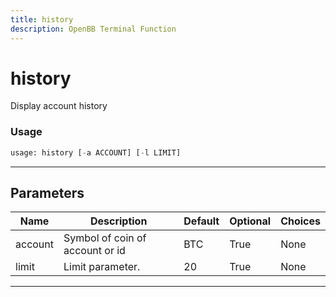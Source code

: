 ```yaml
---
title: history
description: OpenBB Terminal Function
---
```


# history

Display account history

### Usage

```python
usage: history [-a ACCOUNT] [-l LIMIT]
```

---

## Parameters

| Name | Description | Default | Optional | Choices |
| ---- | ----------- | ------- | -------- | ------- |
| account | Symbol of coin of account or id | BTC | True | None |
| limit | Limit parameter. | 20 | True | None |

---
